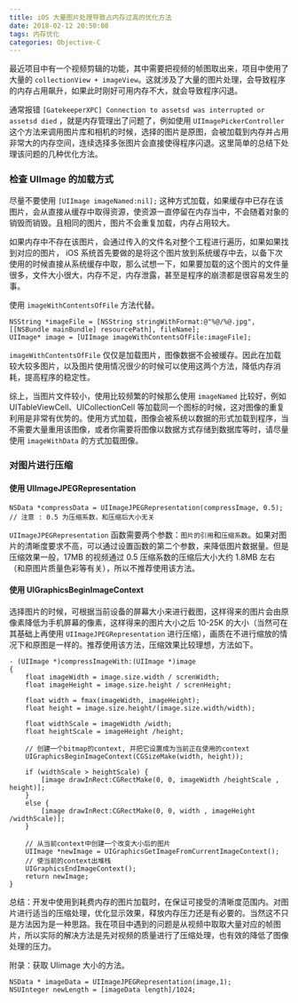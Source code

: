 ```yaml
---
title: iOS 大量图片处理导致占内存过高的优化方法
date: 2018-02-12 20:50:08
tags: 内存优化
categories: Objective-C
---
```


最近项目中有一个视频剪辑的功能，其中需要把视频的帧图取出来，项目中使用了大量的 `collectionView + imageView`。这就涉及了大量的图片处理，会导致程序的内存占用飙升，如果此时刚好可用内存不大，就会导致程序闪退。

通常报错 `[GatekeeperXPC] Connection to assetsd was interrupted or assetsd died` ，就是内存管理出了问题了，例如使用 `UIImagePickerController` 这个方法来调用图片库和相机的时候，选择的图片是原图，会被加载到内存并占用非常大的内存空间，连续选择多张图片会直接使得程序闪退。这里简单的总结下处理该问题的几种优化方法。


### 检查 UIImage 的加载方式
尽量不要使用 `[UIImage imageNamed:nil];` 这种方式加载，如果缓存中已存在该图片，会从直接从缓存中取得资源，使资源一直停留在内存当中，不会随着对象的销毁而销毁。且相同的图片，图片不会重复加载，内存占用较大。

<!--more-->

如果内存中不存在该图片，会通过传入的文件名对整个工程进行遍历，如果如果找到对应的图片， iOS 系统首先要做的是将这个图片放到系统缓存中去，以备下次使用的时候直接从系统缓存中取，那么试想一下，如果要加载的这个图片的文件量很多，文件大小很大，内存不足，内存泄露，甚至是程序的崩溃都是很容易发生的事。

使用 `imageWithContentsOfFile` 方法代替。
```objc
NSString *imageFile = [NSString stringWithFormat:@"%@/%@.jpg", [[NSBundle mainBundle] resourcePath], fileName];
UIImage* image = [UIImage imageWithContentsOfFile:imageFile];
```

`imageWithContentsOfFile` 仅仅是加载图片，图像数据不会被缓存。因此在加载较大较多图片，以及图片使用情况很少的时候可以使用这两个方法，降低内存消耗，提高程序的稳定性。

综上，当图片文件较小，使用比较频繁的时候那么使用 `imageNamed` 比较好，例如 UITableViewCell、UICollectionCell 等加载同一个图标的时候，这对图像的重复利用是非常有优势的。使用方式加载，图像会被系统以数据的形式加载到程序，当不需要大量重用该图像，或者你需要将图像以数据方式存储到数据库等时，请尽量使用 `imageWithData` 的方式加载图像。



### 对图片进行压缩
#### 使用 UIImageJPEGRepresentation
```objc
NSData *compressData = UIImageJPEGRepresentation(compressImage, 0.5); // 注意 : 0.5 为压缩系数，和压缩后大小无关
```

`UIImageJPEGRepresentation` 函数需要两个参数：`图片的引用`和`压缩系数`。如果对图片的清晰度要求不高，可以通过设置函数的第二个参数，来降低图片数据量。但是压缩效果一般，17MB 的视频通过 0.5 压缩系数的压缩后大小大约 1.8MB 左右（和原图片质量色彩等有关），所以不推荐使用该方法。


#### 使用 UIGraphicsBeginImageContext
选择图片的时候，可根据当前设备的屏幕大小来进行截图，这样得来的图片会由原像素降低为手机屏幕的像素，这样得来的图片大小之后 10-25K 的大小（当然可在其基础上再使用 `UIImageJPEGRepresentation` 进行压缩），画质在不进行缩放的情况下和原图是一样的。推荐使用该方法，压缩效果比较理想，方法如下。

```objc
- (UIImage *)compressImageWith:(UIImage *)image
{
    float imageWidth = image.size.width / screnWidth;
    float imageHeight = image.size.height / screnHeight;
    
    float width = fmax(imageWidth, imageHeight);
    float height = image.size.height/(image.size.width/width);

    float widthScale = imageWidth /width;
    float heightScale = imageHeight /height;

    // 创建一个bitmap的context, 并把它设置成为当前正在使用的context
    UIGraphicsBeginImageContext(CGSizeMake(width, height));

    if (widthScale > heightScale) {
        [image drawInRect:CGRectMake(0, 0, imageWidth /heightScale , height)];
    }
    else {
        [image drawInRect:CGRectMake(0, 0, width , imageHeight /widthScale)];
    }

    // 从当前context中创建一个改变大小后的图片
    UIImage *newImage = UIGraphicsGetImageFromCurrentImageContext();
    // 使当前的context出堆栈
    UIGraphicsEndImageContext();
    return newImage;
}
```


总结：开发中使用到耗费内存的图片加载时，在保证可接受的清晰度范围内。对图片进行适当的压缩处理，优化显示效果，释放内存压力还是有必要的。当然这不只是方法因为是一种思路。我在项目中遇到的问题是从视频中取取大量对应的帧图片，所以实际的解决方法是先对视频的质量进行了压缩处理，也有效的降低了图像处理的压力。


附录：获取 UIimage 大小的方法。
```objc
NSData * imageData = UIImageJPEGRepresentation(image,1);
NSUInteger newLength = [imageData length]/1024;
```
